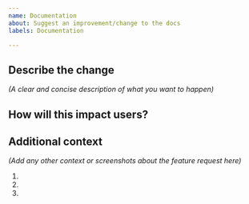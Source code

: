 ```yaml
---
name: Documentation
about: Suggest an improvement/change to the docs
labels: Documentation

---
```



## Describe the change
*(A clear and concise description of what you want to happen)*


## How will this impact users?




## Additional context
*(Add any other context or screenshots about the feature request here)*

1. 
1. 
1. 

